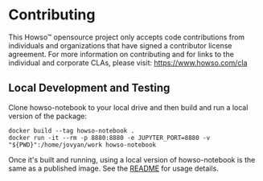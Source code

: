 # Contributing

This Howso&trade; opensource project only accepts code contributions from individuals and organizations that have signed a contributor license agreement. For more information on contributing and for links to the individual and corporate CLAs, please visit: https://www.howso.com/cla

## Local Development and Testing

Clone howso-notebook to your local drive and then build and run a local version of the package:

```
docker build --tag howso-notebook .
docker run -it --rm -p 8880:8880 -e JUPYTER_PORT=8880 -v "${PWD}":/home/jovyan/work howso-notebook
```
Once it's built and running, using a local version of howso-notebook is the same as a published image. See the [README](README.md) for usage details.